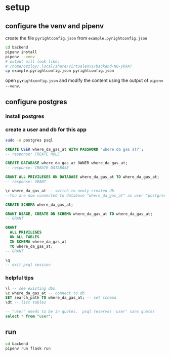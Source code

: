 # setup

## configure the venv and pipenv
create the file `pyrightconfig.json` from `example.pyrightconfig.json`
```bash
cd backend
pipenv install
pipenv --venv
# output will look like:
# /home/ozzloy/.local/share/virtualenvs/backend-NQ-ykkAT
cp example.pyrightconfig.json pyrightconfig.json
```

open `pyrightconfig.json` and modify the content using the output of
`pipenv --venv`.

## configure postgres

### install postgres

### create a user and db for this app

```bash
sudo -u postgres psql
```

```sql
CREATE USER where_da_gas_at WITH PASSWORD 'where da gas at?';
-- response: CREATE ROLE

CREATE DATABASE where_da_gas_at OWNER where_da_gas_at;
-- response: CREATE DATABASE

GRANT ALL PRIVILEGES ON DATABASE where_da_gas_at TO where_da_gas_at;
-- response: GRANT

\c where_da_gas_at -- switch to newly created db
--You are now connected to database "where_da_gas_at" as user "postgres".

CREATE SCHEMA where_da_gas_at;

GRANT USAGE, CREATE ON SCHEMA where_da_gas_at TO where_da_gas_at;
-- GRANT

GRANT
  ALL PRIVILEGES
  ON ALL TABLES
  IN SCHEMA where_da_gas_at
  TO where_da_gas_at;
-- GRANT

\q
-- exit psql session
```

### helpful tips

```sql
\l -- see existing dbs
\c where_da_gas_at -- connect to db
SET search_path TO where_da_gas_at; -- set schema
\dt -- list tables

-- "user" needs to be in quotes.  psql reserves 'user' sans quotes
select * from "user";
```

## run
```bash
cd backend
pipenv run flask run
```
